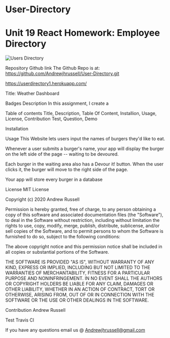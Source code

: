 # User-Directory
# Unit 19 React Homework: Employee Directory
![Users Directory](https://user-images.githubusercontent.com/59750392/85652646-54e7d900-b679-11ea-9cf8-7f3d13090c98.PNG)

Repository Github link The Github Repo is at:  https://github.com/Andrewjhrussell/User-Directory.git

https://userdirectory1.herokuapp.com/

Title: Weather Dashboard

Badges Description In this assignment, I create a

Table of contents Title, Description, Table Of Content, Installion, Usage, License, Contribution Test, Question, Demo

Installation

Usage This Website lets users input the names of burgers they'd like to eat.

Whenever a user submits a burger's name, your app will display the burger on the left side of the page -- waiting to be devoured.

Each burger in the waiting area also has a Devour it! button. When the user clicks it, the burger will move to the right side of the page.

Your app will store every burger in a database

License MIT License

Copyright (c) 2020 Andrew Russell

Permission is hereby granted, free of charge, to any person obtaining a copy of this software and associated documentation files (the "Software"), to deal in the Software without restriction, including without limitation the rights to use, copy, modify, merge, publish, distribute, sublicense, and/or sell copies of the Software, and to permit persons to whom the Software is furnished to do so, subject to the following conditions:

The above copyright notice and this permission notice shall be included in all copies or substantial portions of the Software.

THE SOFTWARE IS PROVIDED "AS IS", WITHOUT WARRANTY OF ANY KIND, EXPRESS OR IMPLIED, INCLUDING BUT NOT LIMITED TO THE WARRANTIES OF MERCHANTABILITY, FITNESS FOR A PARTICULAR PURPOSE AND NONINFRINGEMENT. IN NO EVENT SHALL THE AUTHORS OR COPYRIGHT HOLDERS BE LIABLE FOR ANY CLAIM, DAMAGES OR OTHER LIABILITY, WHETHER IN AN ACTION OF CONTRACT, TORT OR OTHERWISE, ARISING FROM, OUT OF OR IN CONNECTION WITH THE SOFTWARE OR THE USE OR OTHER DEALINGS IN THE SOFTWARE.

Contribution Andrew Russell

Test Travis CI

If you have any questions email us @ Andrewjhrussell@gmail.com